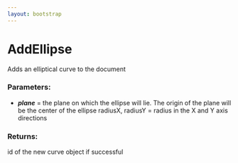 ```yaml
---
layout: bootstrap
---
```


# AddEllipse

Adds an elliptical curve to the document
        

### Parameters:

- ***plane*** = the plane on which the ellipse will lie. The origin of
        the plane will be the center of the ellipse
radiusX, radiusY = radius in the X and Y axis directions
        

### Returns:


id of the new curve object if successful
        
